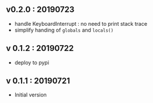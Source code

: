 
## v0.2.0 : 20190723
+ handle KeyboardInterrupt :  no need to print stack trace
+ simplify handing of `globals` and `locals()`

## v 0.1.2 : 20190722
+ deploy to pypi

## v 0.1.1 : 20190721
+ Initial version